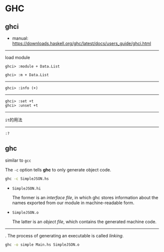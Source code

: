 # GHC

## ghci

- manual: https://downloads.haskell.org/ghc/latest/docs/users_guide/ghci.html

---

load module

```ghci
ghci> :module + Data.List
```

```ghci
ghci> :m + Data.List
```

---

```ghci
ghci> :info (+)
```

---

```ghci
ghci> :set +t
ghci> :unset +t
```

---

`it`的用法

---

`:?`

## ghc

similar to `gcc`

The `-c` option tells **ghc** to only generate object code.

```bash
ghc -c SimpleJSON.hs
```

- `SimpleJSON.hi`

  The former is an _interface file_, in which ghc stores information about the names exported from our module in machine-readable form.

- `SimpleJSON.o`

  The latter is an _object file_, which contains the generated machine code.

---

. The process of generating an executable is called _linking_.

```bash
ghc -o simple Main.hs SimpleJSON.o
```
